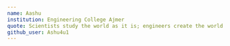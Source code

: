 ```yaml
---
name: Aashu
institution: Engineering College Ajmer
quote: Scientists study the world as it is; engineers create the world that has never been.
github_user: Ashu4u1
---
```

